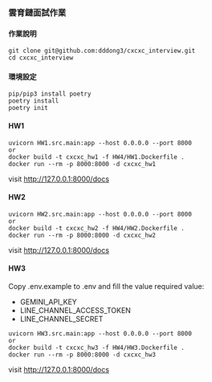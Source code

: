 ### 雲育鏈面試作業

#### 作業說明

```
git clone git@github.com:dddong3/cxcxc_interview.git
cd cxcxc_interview
```
#### 環境設定
```
pip/pip3 install poetry
poetry install
poetry init
```

#### HW1
```
uvicorn HW1.src.main:app --host 0.0.0.0 --port 8000
or
docker build -t cxcxc_hw1 -f HW4/HW1.Dockerfile .
docker run --rm -p 8000:8000 -d cxcxc_hw1
```
visit http://127.0.0.1:8000/docs


#### HW2
```
uvicorn HW2.src.main:app --host 0.0.0.0 --port 8000
or
docker build -t cxcxc_hw2 -f HW4/HW2.Dockerfile .
docker run --rm -p 8000:8000 -d cxcxc_hw2
```
visit http://127.0.0.1:8000/docs

#### HW3
Copy .env.example to .env and fill the value
required value: 
- GEMINI_API_KEY
- LINE_CHANNEL_ACCESS_TOKEN
- LINE_CHANNEL_SECRET

```
uvicorn HW3.src.main:app --host 0.0.0.0 --port 8000
or
docker build -t cxcxc_hw3 -f HW4/HW3.Dockerfile .
docker run --rm -p 8000:8000 -d cxcxc_hw3
```
visit http://127.0.0.1:8000/docs